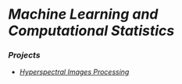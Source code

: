 # *Machine Learning and Computational Statistics*

### *Projects*

- [*Hyperspectral Images Processing*](https://github.com/sapaladas/msc_data_science/tree/main/q2-machine_learning_and_computational_statistics/hyperspectral_images_processing)
